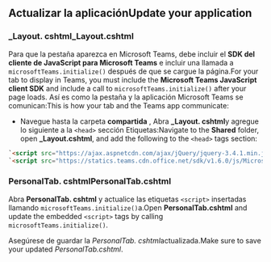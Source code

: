 ## <a name="update-your-application"></a><span data-ttu-id="69e13-101">Actualizar la aplicación</span><span class="sxs-lookup"><span data-stu-id="69e13-101">Update your application</span></span>

### <a name="_layoutcshtml"></a><span data-ttu-id="69e13-102">_Layout. cshtml</span><span class="sxs-lookup"><span data-stu-id="69e13-102">_Layout.cshtml</span></span>

<span data-ttu-id="69e13-103">Para que la pestaña aparezca en Microsoft Teams, debe incluir el **SDK del cliente de JavaScript para Microsoft Teams** e incluir una llamada a `microsoftTeams.initialize()` después de que se cargue la página.</span><span class="sxs-lookup"><span data-stu-id="69e13-103">For your tab to display in Teams, you must include the **Microsoft Teams JavaScript client SDK** and include a call to `microsoftTeams.initialize()` after your page loads.</span></span> <span data-ttu-id="69e13-104">Así es como la pestaña y la aplicación Microsoft Teams se comunican:</span><span class="sxs-lookup"><span data-stu-id="69e13-104">This is how your tab and the Teams app communicate:</span></span>

- <span data-ttu-id="69e13-105">Navegue hasta la carpeta **compartida** , Abra **_Layout. cshtml**y agregue lo siguiente a la `<head>` sección Etiquetas:</span><span class="sxs-lookup"><span data-stu-id="69e13-105">Navigate to the **Shared** folder, open **_Layout.cshtml**, and add the following to the `<head>` tags section:</span></span>

```html
`<script src="https://ajax.aspnetcdn.com/ajax/jQuery/jquery-3.4.1.min.js"></script>`
`<script src="https://statics.teams.cdn.office.net/sdk/v1.6.0/js/MicrosoftTeams.min.js"></script>`
```

### <a name="personaltabcshtml"></a><span data-ttu-id="69e13-106">PersonalTab. cshtml</span><span class="sxs-lookup"><span data-stu-id="69e13-106">PersonalTab.cshtml</span></span>

<span data-ttu-id="69e13-107">Abra **PersonalTab. cshtml** y actualice las etiquetas `<script>` insertadas llamando `microsoftTeams.initialize()`a.</span><span class="sxs-lookup"><span data-stu-id="69e13-107">Open **PersonalTab.cshtml** and update the embedded `<script>` tags by calling `microsoftTeams.initialize()`.</span></span>

<span data-ttu-id="69e13-108">Asegúrese de guardar la *PersonalTab. cshtml*actualizada.</span><span class="sxs-lookup"><span data-stu-id="69e13-108">Make sure to save your updated *PersonalTab.cshtml*.</span></span>
